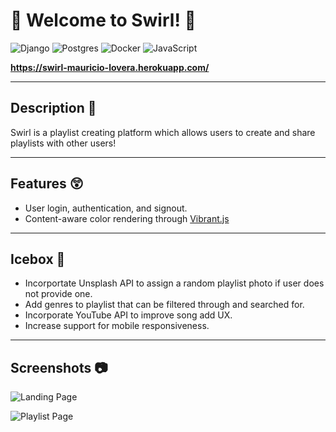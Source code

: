 # 👋 Welcome to **Swirl!** 👋
 
![Django](https://img.shields.io/badge/django-%23092E20.svg?style=for-the-badge&logo=django&logoColor=white) 
![Postgres](https://img.shields.io/badge/postgres-%23316192.svg?style=for-the-badge&logo=postgresql&logoColor=white)
![Docker](https://img.shields.io/badge/docker-%230db7ed.svg?style=for-the-badge&logo=docker&logoColor=white)
![JavaScript](https://img.shields.io/badge/javascript-%23323330.svg?style=for-the-badge&logo=javascript&logoColor=%23F7DF1E)

**https://swirl-mauricio-lovera.herokuapp.com/**

---

## **Description** 📃

Swirl is a playlist creating platform which allows users to create and share playlists with other users!

---

## **Features** 😲

- User login, authentication, and signout.
- Content-aware color rendering through [Vibrant.js](https://github.com/Vibrant-Colors/node-vibrant)

---

## **Icebox** 🧊

- Incorportate Unsplash API to assign a random playlist photo if user does not provide one. 
- Add genres to playlist that can be filtered through and searched for.
- Incorporate YouTube API to improve song add UX.
- Increase support for mobile responsiveness. 

---

## **Screenshots** 📷

![Landing Page](https://i.imgur.com/A2BFCTw.png)

![Playlist Page](https://i.imgur.com/1qBsKeE.png)



